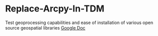 # Replace-Arcpy-In-TDM
Test geoprocessing capabilities and ease of installation of various open source geospatial libraries
[Google Doc](https://docs.google.com/document/d/16XUgkz5OroLOAmgGHT_PwiNV_CMalpZPnYkRi0-Dsyg/edit#)
